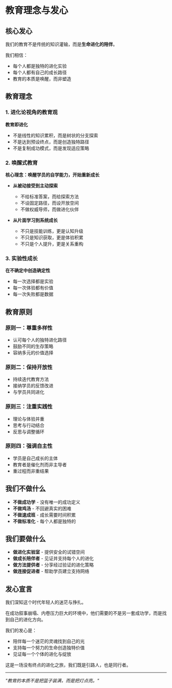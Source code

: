 # 教育理念与发心

## 核心发心

我们的教育不是传统的知识灌输，而是**生命进化的陪伴**。

我们相信：
- 每个人都是独特的进化实验
- 每个人都有自己的成长路径
- 教育的本质是唤醒，而非塑造

## 教育理念

### 1. 进化论视角的教育观

**教育即进化**
- 不是线性的知识累积，而是树状的分支探索
- 不是达到预设终点，而是创造独特路径
- 不是复制成功模式，而是发现适应策略

### 2. 唤醒式教育

**核心理念：唤醒学员的自学能力，开始重新成长**

- **从被动接受到主动探索**
  - 不给标准答案，而给探索方法
  - 不设固定路径，而设开放空间
  - 不做权威导师，而做进化伙伴

- **从片面学习到系统成长**
  - 不只是技能训练，更是认知升级
  - 不只是知识获取，更是体验积累
  - 不只是个人提升，更是关系重构

### 3. 实验性成长

**在不确定中创造确定性**
- 每一次选择都是实验
- 每一次体验都有价值
- 每一次失败都是数据

## 教育原则

### 原则一：尊重多样性
- 认可每个人的独特进化路径
- 鼓励不同的生存策略
- 容纳多元的价值选择

### 原则二：保持开放性
- 持续迭代教育方法
- 接纳学员的反馈改进
- 与学员共同进化

### 原则三：注重实践性
- 理论与体验并重
- 思考与行动结合
- 反思与调整循环

### 原则四：强调自主性
- 学员是自己成长的主体
- 教育者是催化剂而非主导者
- 重过程而非重结果

## 我们不做什么

- **不做成功学** - 没有唯一的成功定义
- **不做鸡汤** - 不回避真实的困难
- **不做速成班** - 成长需要时间积累
- **不做标准化** - 每个人都是独特的

## 我们要做什么

- **做进化实验室** - 提供安全的试错空间
- **做成长陪伴者** - 见证并支持每个人的进化
- **做方法提供者** - 分享经过验证的进化策略
- **做连接促进者** - 帮助学员建立支持网络

## 发心宣言

我们深知这个时代年轻人的迷茫与挣扎。

在成功叙事崩塌、内卷压力巨大的环境中，他们需要的不是另一套成功学，而是找到自己的进化方向。

我们的发心是：
- 陪伴每一个迷茫的灵魂找到自己的光
- 支持每一个努力的生命创造独特价值
- 见证每一个个体的进化与绽放

这是一场没有终点的进化之旅，我们既是引路人，也是同行者。

---

*"教育的本质不是把篮子装满，而是把灯点亮。"*